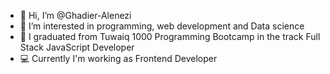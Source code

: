 - 👋 Hi, I’m @Ghadier-Alenezi
- 👀 I’m interested in programming, web development and Data science
- 🎉 I graduated from Tuwaiq 1000 Programming Bootcamp in the track Full Stack JavaScript Developer
- 💻 Currently I'm working as Frontend Developer

<!---
Ghadier-Alenezi/Ghadier-Alenezi is a ✨ special ✨ repository because its `README.md` (this file) appears on your GitHub profile.
You can click the Preview link to take a look at your changes.
--->
